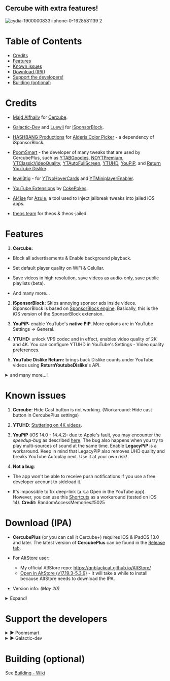 ## Cercube with extra features!

![cydia-1900000833-iphone-0-1628581139 2](https://user-images.githubusercontent.com/52943116/135557251-f4be8ccf-8f0b-4d19-9fcf-6c9544aba281.PNG)

# Table of Contents

* [Credits](#credits)
* [Features](#features)
* [Known issues](#known-issues)
* [Download (IPA)](#download-ipa)
* [Support the developers!](#support-the-developers)
* [Building (optional)](#building-optional)

# Credits

- [Majd Alfhaily](https://twitter.com/freemanrepo?s=21) for [Cercube](https://apt.alfhaily.me/depiction/FDXO5R).

- [Galactic-Dev](https://github.com/Galactic-Dev) and [Luewii](https://github.com/Luewii) for [iSponsorBlock](https://github.com/Galactic-Dev/iSponsorBlock).

- [HASHBANG Productions](https://github.com/hbang) for [Alderis Color Picker](https://github.com/hbang/Alderis) - a dependency of iSponsorBlock.

- [PoomSmart](https://twitter.com/poomsmart?s=21) - the developer of many tweaks that are used by CercubePlus, such as [YTABGoodies](https://poomsmart.github.io/repo/depictions/ytabgoodies.html), [NOYTPremium](https://poomsmart.github.io/repo/depictions/noytpremium.html), [YTClassicVideoQuality](https://poomsmart.github.io/repo/depictions/ytclassicvideoquality.html), [YTAutoFullScreen](https://github.com/PoomSmart/YTAutoFullScreen/), [YTUHD](https://poomsmart.github.io/repo/depictions/ytuhd.html), [YouPiP](https://poomsmart.github.io/repo/depictions/youpip.html), and [Return YouTube Dislike](https://github.com/PoomSmart/Return-YouTube-Dislikes).

- [level3tjg](https://twitter.com/level3tjg) - for [YTNoHoverCards](https://github.com/level3tjg/YTNoHoverCards) and [YTMiniplayerEnabler](https://github.com/level3tjg/YTMiniplayerEnabler).

- [YouTube Extensions](https://github.com/CokePokes/YoutubeExtensions) by [CokePokes](https://github.com/CokePokes/).

- [Al4ise](https://github.com/Al4ise) for [Azule](https://github.com/Al4ise/Azule), a tool used to inject jailbreak tweaks into jailed iOS apps.

- [theos team](https://github.com/theos/theos) for theos & theos-jailed.

# Features

1. **Cercube:**

- Block all advertisements & Enable background playback.

- Set default player quality on WiFi & Celullar.

- Save videos in high resolution, save videos as audio-only, save public playlists (beta).

- And many more...

2. **iSponsorBlock:** Skips annoying sponsor ads inside videos. iSponsorBlock is based on [SponsorBlock engine](https://sponsor.ajay.app/). Basically, this is the iOS version of the SponsorBlock extension.

3. **YouPiP:** enable YouTube's **native PiP**. More options are in YouTube Settings => General.

4. **YTUHD:** unlock VP9 codec and in effect, enables video quality of 2K and 4K. You can configure YTUHD in YouTube's Settings - Video quality preferences.

5. **YouTube Dislike Return:** brings back Dislike counts under YouTube videos using **ReturnYoutubeDislike**'s API.

<details>
  <summary>and many more...!</summary>

6. **YTClassicVideoQuality:** since YouTube v16.xx, you need one more step to change the video quality. YTClassicVideoQuality brings back the old video quality selector, which is a lot better than the new one.

7. **YTNoHoverCards:** offer an option to enable/disable the annoying suggested videos show up at the end of the videos.

8. **YTABGoodies:** allow you to disable some YouTube A/B testing features. It is a combination of several tweaks, such as:

- YouAreThere: disable "Video paused. Continue watching?" popup in the YouTube app when you play a long video.

- YouRememberCaption: make YouTube remember your video caption setting (if not already).

- YTNoCheckLocalNetwork: block the Local Network permission popup.

9. **NOYTPremium:** remove YouTube Premium upsell alerts.

any many more...
</details>

# Known issues

1. **Cercube**: Hide Cast button is not working. (Workaround: Hide cast button in CercubePlus settings)

2. **YTUHD**: [Stuttering on 4K videos](https://github.com/qnblackcat/uYouPlus/issues/6).

3. **YouPiP** (iOS 14.0 - 14.4.2): due to Apple's fault, you may encounter the *speedup-bug* as described [here](https://drive.google.com/file/d/1NKdv1fr_KRWgD8nhkMDfG2eLBnbdeVtX/view?usp=sharing). The bug also happens when you try to play multi-sources of sound at the same time. Enable **LegacyPiP** is a workaround. Keep in mind that LegacyPiP also removes UHD quality and breaks YouTube Autoplay next. Use it at your own risk!

4. **Not a bug**: 

- The app won't be able to receive push notifications if you use a free developer account to sideload it. 

- It's impossible to fix deep-link (a.k.a Open in the YouTube app). However, you can use this [Shortcuts](https://shortcutsgallery.com/shortcuts/open-in-youtube/) as a workaround (tested on iOS 14). **Credit:** RandomAccessMemories#5025

# Download (IPA)

- **CercubePlus** (or you can call it Cercube+) requires iOS & iPadOS 13.0 and later. The latest version of **CercubePlus** can be found in the [Release tab](https://github.com/qnblackcat/CercubePlus/releases).

- For AltStore user: 
  - My official AtlStore repo: https://qnblackcat.github.io/AltStore/
  - [Open in AltStore (v17.19.3-5.3.9)](https://tinyurl.com/2p8faz7z) - It will take a while to install because AltStore needs to download the IPA.

- Version info: _(May 20)_

<details>
  <summary>Expand!</summary>

| **Tweaks/App** | **Version** | **Open source** |
| :------------: | :----------:| :-------------: |
| **YouTube** | 17.19.3 | ✖︎ |
| [Cercube](https://apt.alfhaily.me/depiction/FDXO5R) | 5.3.9 | ✖︎ |
| [Open in YouTube](https://github.com/CokePokes/YoutubeExtensions/) | 1.2 | ✖︎ |
| **Return YouTube Dislike** | 1.6.4 | [✔︎](https://github.com/PoomSmart/Return-YouTube-Dislikes) |
| **iSponsorBlock** | 1.0-14 | [✔︎](https://github.com/Galactic-Dev/iSponsorBlock) |
| **Alderis Color Picker** | 1.1.2| [✔︎](https://github.com/hbang/Alderis) |
| **YTABGoodies** | 1.0 | [✔︎](https://poomsmart.github.io/repo/depictions/ytabgoodies.html) |
| **NoYTPremium** | 1.0.4 | [✔︎](https://github.com/PoomSmart/NoYTPremium) |
| **YTClassicVideoQuality** | 1.0.1 | [✔︎](https://github.com/PoomSmart/YTClassicVideoQuality) |
| **YTNoHoverCards** | 0.0.3 | [✔︎](https://github.com/level3tjg/YTNoHoverCards) |
| **YTUHD** | 1.2.7 | [✔︎](https://github.com/PoomSmart/YTUHD) |
| **YouPiP** | 1.7.0 | [✔︎](https://github.com/PoomSmart/YouPiP) |
| **YTSpeed** | 1.0.1 | [✔︎](https://github.com/Lyvendia/YTSpeed) |
| **YTAutoFullScreen** | 1.0.1 | [✔︎](https://github.com/Lyvendia/YTSpeed) |
| **YTMiniplayerEnabler** | 0.0.2 | [✔︎](https://github.com/level3tjg/YTMiniplayerEnabler) |

</details>

# Support the developers

<details>
  <summary>▶︎ Poomsmart</summary>

- Paypal: https://poomsmart.github.io/

</details>

<details>
  <summary>▶︎ Galactic-dev</summary>
  
- Paypal: https://www.paypal.com/paypalme/DBrett684 

- Venmo: https://venmo.com/u/DavidBrett
</details>

# Building (optional)

See [Building - Wiki](https://github.com/qnblackcat/CercubePlus/wiki/Building)
